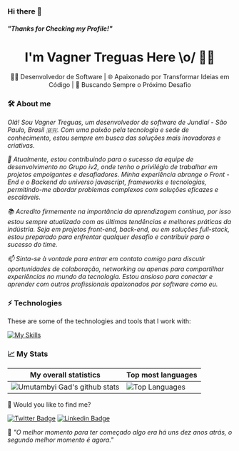 ### Hi there 👋
 ##### "Thanks for Checking my Profile!"



<h1 align='center'>
  I'm Vagner Treguas Here \o/ 👨‍💻
  
</h1>



<p align='center'>
  👨‍💻 Desenvolvedor de Software | 🌐 Apaixonado por Transformar Ideias em Código | 🚀 Buscando Sempre o Próximo Desafio
</p>

### 🛠 About me
<p>
  <em>
   Olá! Sou Vagner Treguas, um desenvolvedor de software de Jundiaí - São Paulo, Brasil 🇧🇷. Com uma paixão pela tecnologia e sede de conhecimento, estou sempre em busca das soluções mais inovadoras e criativas.
   
   💼 Atualmente, estou contribuindo para o sucesso da equipe de desenvolvimento no Grupo iv2, onde tenho o privilégio de trabalhar em projetos empolgantes e desafiadores. Minha experiência abrange o Front - End e o Backend do universo javascript, frameworks e    tecnologias, permitindo-me abordar problemas complexos com soluções eficazes e escaláveis.

📚 Acredito firmemente na importância da aprendizagem contínua, por isso estou sempre atualizado com as últimas tendências e melhores práticas da indústria. Seja em projetos front-end, back-end, ou em soluções full-stack, estou preparado para enfrentar qualquer desafio e contribuir para o sucesso do time.

📫 Sinta-se à vontade para entrar em contato comigo para discutir oportunidades de colaboração, networking ou apenas para compartilhar experiências no mundo da tecnologia. Estou ansioso para conectar e aprender com outros profissionais apaixonados por software como eu.
  </em>
</p>

### ⚡ Technologies

These are some of the technologies and tools that I work with:
 
  [![My Skills](https://skillicons.dev/icons?i=html,css,javascript,typescript,react,angular,nextjs,nodejs,prisma,mysql,postgres,firebase )](https://skillicons.dev)


### 📈 My Stats
|My overall statistics|Top most languages |
|------------------|-------------|
|![Umutambyi Gad's github stats](https://github-readme-stats.vercel.app/api?username=Treguas&show_icons=true&hide_border=true&count_private=true&theme=tokyonight)|![Top Languages](https://github-readme-stats.vercel.app/api/top-langs/?username=Treguas&langs_count=10&count_private=true&hide_border=true&theme=tokyonight&layout=compact)|

💬 Would you like to find me?

[![Twitter Badge](https://img.shields.io/badge/-Twitter-1ca0f1?style=flat-square&labelColor=1ca0f1&logo=twitter&logoColor=white&link=https://twitter.com/vtreguas)](https://twitter.com/vtreguas)
[![Linkedin Badge](https://img.shields.io/badge/-LinkedIn-blue?style=flat-square&logo=Linkedin&logoColor=white&link=https://www.linkedin.com/in/vagnertreguas)](https://www.linkedin.com/in/vagnertreguas)

:brain: <a name="id4"></a>*"O melhor momento para ter começado algo era há uns dez anos atrás, o segundo melhor momento é agora."*

<!--
**Treguas/Treguas** is a ✨ _special_ ✨ repository because its `README.md` (this file) appears on your GitHub profile.

Here are some ideas to get you started:

- 🔭 I’m currently working on ...
- 🌱 I’m currently learning ...
- 👯 I’m looking to collaborate on ...
- 🤔 I’m looking for help with ...
- 💬 Ask me about ...
- 📫 How to reach me: ...
- 😄 Pronouns: ...
- ⚡ Fun fact: ...

https://github.com/palloi/responsive-header-only-css/tree/master/assets
-->
